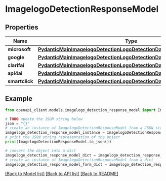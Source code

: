 # ImagelogoDetectionResponseModel


## Properties

Name | Type | Description | Notes
------------ | ------------- | ------------- | -------------
**microsoft** | [**PydanticMainImagelogoDetectionLogoDetectionDataClass94559363438176**](PydanticMainImagelogoDetectionLogoDetectionDataClass94559363438176.md) |  | [optional] 
**google** | [**PydanticMainImagelogoDetectionLogoDetectionDataClass94559363426016**](PydanticMainImagelogoDetectionLogoDetectionDataClass94559363426016.md) |  | [optional] 
**clarifai** | [**PydanticMainImagelogoDetectionLogoDetectionDataClass94559363432400**](PydanticMainImagelogoDetectionLogoDetectionDataClass94559363432400.md) |  | [optional] 
**api4ai** | [**PydanticMainImagelogoDetectionLogoDetectionDataClass94559363450848**](PydanticMainImagelogoDetectionLogoDetectionDataClass94559363450848.md) |  | [optional] 
**smartclick** | [**PydanticMainImagelogoDetectionLogoDetectionDataClass94559363454608**](PydanticMainImagelogoDetectionLogoDetectionDataClass94559363454608.md) |  | [optional] 

## Example

```python
from openapi_client.models.imagelogo_detection_response_model import ImagelogoDetectionResponseModel

# TODO update the JSON string below
json = "{}"
# create an instance of ImagelogoDetectionResponseModel from a JSON string
imagelogo_detection_response_model_instance = ImagelogoDetectionResponseModel.from_json(json)
# print the JSON string representation of the object
print(ImagelogoDetectionResponseModel.to_json())

# convert the object into a dict
imagelogo_detection_response_model_dict = imagelogo_detection_response_model_instance.to_dict()
# create an instance of ImagelogoDetectionResponseModel from a dict
imagelogo_detection_response_model_form_dict = imagelogo_detection_response_model.from_dict(imagelogo_detection_response_model_dict)
```
[[Back to Model list]](../README.md#documentation-for-models) [[Back to API list]](../README.md#documentation-for-api-endpoints) [[Back to README]](../README.md)


